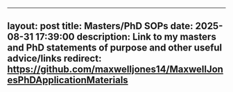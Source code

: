 
---
layout: post
title: Masters/PhD SOPs
date: 2025-08-31 17:39:00
description: Link to my masters and PhD statements of purpose and other useful advice/links
redirect: https://github.com/maxwelljones14/MaxwellJonesPhDApplicationMaterials
---
